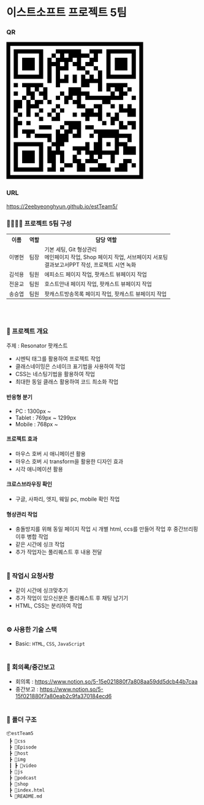 # 이스트소프트 프로젝트 5팀
### QR
<img src="./img/qr.png">
<br>

### URL
https://2eebyeonghyun.github.io/estTeam5/

### :family_man_man_boy_boy: 프로젝트 5팀 구성
<table>
    <tr>
        <th>이름</th>
        <th>역할</th>
        <th>담당 역할</th>
    </tr>
    <tr>
        <td>이병현</td>
        <td>팀장</td>
        <td>기본 세팅, Git 형상관리<br>메인페이지 작업, Shop 페이지 작업, 서브페이지 서포팅<br>결과보고서PPT 작성, 프로젝트 시연 녹화</td>
    </tr>
    <tr>
        <td>김석용</td>
        <td>팀원</td>
        <td>에피소드 페이지 작업, 팟캐스트 뷰페이지 작업</td>
    </tr>
    <tr>
        <td>전윤교</td>
        <td>팀원</td>
        <td>호스트안내 페이지 작업, 팟캐스트 뷰페이지 작업</td>
    </tr>
    <tr>
        <td>송승엽</td>
        <td>팀원</td>
        <td>팟캐스트방송목록 페이지 작업, 팟캐스트 뷰페이지 작업</td>
    </tr>
<table>
<br><br>

### :receipt: 프로젝트 개요
주제 : Resonator 팟캐스트
- 시멘틱 태그를 활용하여 프로젝트 작업
- 클래스네이밍은 스네이크 표기법을 사용하여 작업
- CSS는 네스팅기법을 활용하여 작업
- 최대한 동일 클래스 활용하여 코드 최소화 작업

#### 반응형 분기
- PC : 1300px ~
- Tablet : 769px ~ 1299px 
- Mobile : 768px ~

#### 프로젝트 효과
- 마우스 호버 시 애니메이션 활용
- 마우스 호버 시 transform을 활용한 디자인 효과
- 시각 애니메이션 활용

#### 크로스브라우징 확인
- 구글, 사파리, 엣지, 웨일 pc, mobile 확인 작업

#### 형상관리 작업
- 충돌방지를 위해 동일 페이지 작업 시 개별 html, ccs를 만들어 작업 후 중간브리핑 이후 병합 작업
- 같은 시간에 싱크 작업
- 추가 작업자는 풀리퀘스트 후 내용 전달
<br><br>

### :martial_arts_uniform: 작업시 요청사항
- 같이 시간에 싱크맞추기
- 추가 작업이 있으신분은 풀리퀘스트 후 채팅 남기기
- HTML, CSS는 분리하여 작업
<br><br>

### :gear:️ 사용한 기술 스택
- Basic: `HTML`, `CSS`, `JavaScript`
<br><br>

### :calendar: 회의록/중간보고
- 회의록 : https://www.notion.so/5-15e021880f7a808aa59dd5dcb44b7caa
- 중간보고 : https://www.notion.so/5-15f021880f7a80eab2c9fa370184ecd6
<br><br>

### :open_file_folder: 폴더 구조
```
📦estTeam5
 ┣ 📂css
 ┣ 📂Episode
 ┣ 📂host
 ┣ 📂img
 ┃ ┣ 📂video
 ┣ 📂js
 ┣ 📂podcast
 ┣ 📂shop
 ┣ 📜index.html
 ┗ 📜README.md
 ```
